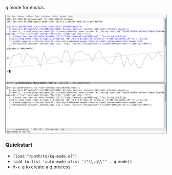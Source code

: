 q mode for emacs.

![screenshot](e.png)

### Quickstart

* `(load "/path/to/kq-mode.el")`
* `(add-to-list 'auto-mode-alist '("\\.q\\'" . q-mode))`
* `M-x q` to create a q process
